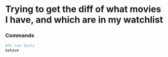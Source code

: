 # Trying to get the diff of what movies I have, and which are in my watchlist


### Commands

```bash
#To run tests
behave
```